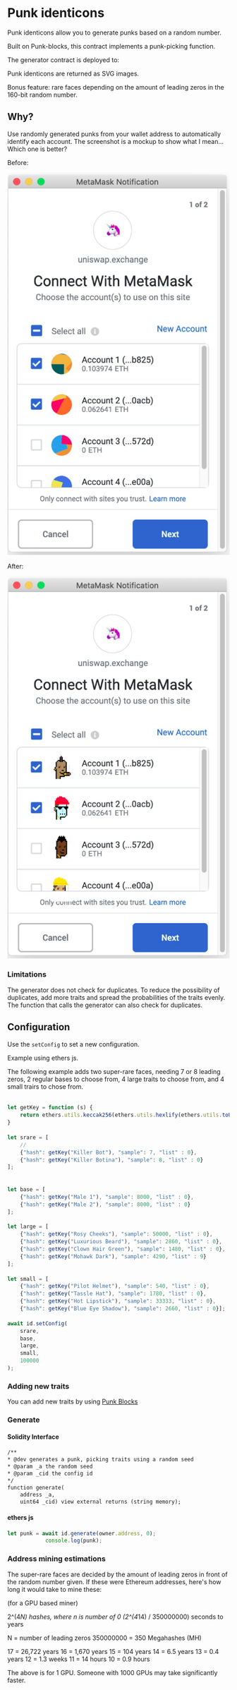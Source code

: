 # Punk identicons

Punk identicons allow you to generate punks based on a random number.

Built on Punk-blocks, this contract implements a punk-picking function.

The generator contract is deployed to:

Punk identicons are returned as SVG images.

Bonus feature: rare faces depending on the amount of leading zeros in the 160-bit random number.

## Why?



Use randomly generated punks from your wallet address to automatically identify each account. The screenshot is a mockup to show what I mean... Which one is better?

Before:

![Before](mm-example.png)

After:

![After](mm-example-new.png)

### Limitations

The generator does not check for duplicates. To reduce the possibility
of duplicates, add more traits and spread the probabilities of the traits
evenly. The function that calls the generator can also check for duplicates.

## Configuration

Use the `setConfig` to set a new configuration.

Example using ethers js.

The following example adds two super-rare faces, needing 7 or 8 leading zeros, 2 regular bases to choose from, 4 large traits to choose from, and 4 small trairs to chose from.

```javascript

let getKey = function (s) {
    return ethers.utils.keccak256(ethers.utils.hexlify(ethers.utils.toUtf8Bytes((s))));
}

let srare = [
    //
    {"hash": getKey("Killer Bot"), "sample": 7, "list" : 0},
    {"hash": getKey("Killer Botina"), "sample": 8, "list" : 0}
];


let base = [
    {"hash": getKey("Male 1"), "sample": 8000, "list" : 0},
    {"hash": getKey("Male 2"), "sample": 8000, "list" : 0}
];

let large = [
    {"hash": getKey("Rosy Cheeks"), "sample": 50000, "list" : 0},
    {"hash": getKey("Luxurious Beard"), "sample": 2860, "list" : 0},
    {"hash": getKey("Clown Hair Green"), "sample": 1480, "list" : 0},
    {"hash": getKey("Mohawk Dark"), "sample": 4290, "list" : 9}
];

let small = [
    {"hash": getKey("Pilot Helmet"), "sample": 540, "list" : 0},
    {"hash": getKey("Tassle Hat"), "sample": 1780, "list" : 0},
    {"hash": getKey("Hot Lipstick"), "sample": 33333, "list" : 0},
    {"hash": getKey("Blue Eye Shadow"), "sample": 2660, "list" : 0}];

await id.setConfig(
    srare,
    base,
    large,
    small,
    100000
);

```

### Adding new traits

You can add new traits by using [Punk Blocks](https://github.com/0xTycoon/punk-blocks)

### Generate




#### Solidity Interface

```solidity
/**
* @dev generates a punk, picking traits using a random seed
* @param _a the random seed
* @param _cid the config id
*/
function generate(
    address _a,
    uint64 _cid) view external returns (string memory);
```

#### ethers js

```javascript
let punk = await id.generate(owner.address, 0);
            console.log(punk);
```

### Address mining estimations

The super-rare faces are decided by the amount of leading zeros in front of
the random number given. If these were Ethereum addresses, here's how long
it would take to mine these:

(for a GPU based miner)

2^(4*N) hashes, where n is number of 0
(2^(4*14) / 350000000) seconds to years

N = number of leading zeros
350000000 = 350 Megahashes (MH)

17 = 26,722 years
16 = 1,670 years
15 = 104 years
14 = 6.5 years
13 = 0.4 years
12 = 1.3 weeks
11 = 14 hours
10 = 0.9 hours

The above is for 1 GPU. Someone with 1000 GPUs may
take significantly faster.